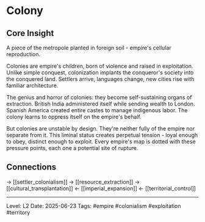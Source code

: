 # Colony

## Core Insight
A piece of the metropole planted in foreign soil - empire's cellular reproduction.

Colonies are empire's children, born of violence and raised in exploitation. Unlike simple conquest, colonization implants the conqueror's society into the conquered land. Settlers arrive, languages change, new cities rise with familiar architecture.

The genius and horror of colonies: they become self-sustaining organs of extraction. British India administered itself while sending wealth to London. Spanish America created entire castes to manage indigenous labor. The colony learns to oppress itself on the empire's behalf.

But colonies are unstable by design. They're neither fully of the empire nor separate from it. This liminal status creates perpetual tension - loyal enough to obey, distinct enough to exploit. Every empire's map is dotted with these pressure points, each one a potential site of rupture.

## Connections
→ [[settler_colonialism]]
→ [[resource_extraction]]
→ [[cultural_transplantation]]
← [[imperial_expansion]]
← [[territorial_control]]

---
Level: L2
Date: 2025-06-23
Tags: #empire #colonialism #exploitation #territory